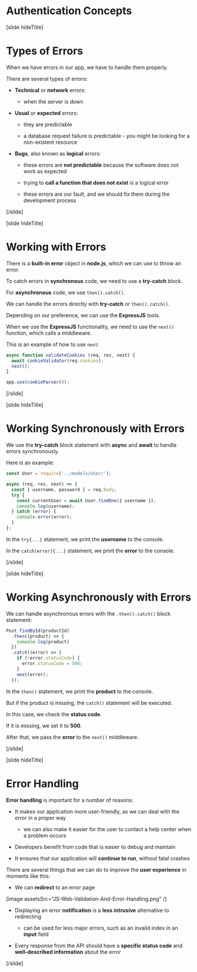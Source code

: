 # Authentication Concepts

[slide hideTitle]

# Types of Errors

When we have errors in our app, we have to handle them properly.

There are several types of errors:

- **Technical** or **network** errors:

  * when the server is down

- **Usual** or **expected** errors:

  * they are predictable

  * a database request failure is predictable - you might be looking for a non-existent resource

- **Bugs**, also known as **logical** errors:

  * these errors are **not predictable** because the software does not work as expected

  * trying to **call a function that does not exist** is a logical error

  * these errors are our fault, and we should fix them during the development process

[/slide]

[slide hideTitle]

# Working with Errors

There is a **built-in error** object in **node.js**, which we can use to throw an error.

To catch errors in **synchronous** code, we need to use a **try-catch** block.

For **asynchronous** code, we use `then().catch()`.

We can handle the errors directly with **try-catch** or `then().catch()`. 

Depending on our preference, we can use the **ExpressJS** tools.

When we use the **ExpressJS** functionality, we need to use the `next()` function, which calls a middleware.

This is an example of how to use `next`:

```js
async function validateCookies (req, res, next) {
  await cookieValidator(req.cookies);
  next();
}

app.use(cookieParser());
```

[/slide]

[slide hideTitle]

# Working Synchronously with Errors

We use the **try-catch** block statement with **async** and **await** to handle errors synchronously.

Here is an example:

```js
const User = require('../models/User/');

async (req, res, next) => {
  const { username, password } = req.body;
  try {
    const currentUser = await User.findOne({ username });
    console.log(username);
  } catch (error) {
    console.error(error);
  }
};
```

In the `try{...}` statement, we print the **username** to the console.

In the `catch(error){...}` statement, we print the **error** to the console.

[/slide]

[slide hideTitle]

# Working Asynchronously with Errors

We can handle asynchronous errors with the `.then().catch()` block statement:

```js
Post.findById(productId)
  .then((product) => {
    console.log(product)
  })
  .catch((error) => {
    if (!error.statusCode) {
      error.statusCode = 500;
    }
    next(error);
  });
```

In the `then()` statement, we print the **product** to the console.

But if the product is missing, the `catch()` statement will be executed.

In this case, we check the **status code**.

If it is missing, we set it to **500**.

After that, we pass the **error** to the `next()` middleware.

[/slide]

[slide hideTitle]

# Error Handling

**Error handling** is important for a number of reasons:

- It makes our application more user-friendly, as we can deal with the error in a proper way
  * we can also make it easier for the user to contact a help center when a problem occurs

- Developers benefit from code that is easier to debug and maintain

- It ensures that our application will **continue to run**, without fatal crashes


There are several things that we can do to improve the **user experience** in moments like this:

- We can **redirect** to an error page

[image assetsSrc="JS-Web-Validation-And-Error-Handling.png" /]

- Displaying an error **notification** is a **less intrusive** alternative to redirecting
  * can be used for less major errors, such as an invalid index in an **input** field

- Every response from the API should have a **specific status code** and **well-described information** about the error

[/slide]
